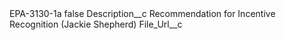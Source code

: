 <?xml version="1.0" encoding="UTF-8"?>
<CustomMetadata xmlns="http://soap.sforce.com/2006/04/metadata" xmlns:xsi="http://www.w3.org/2001/XMLSchema-instance" xmlns:xsd="http://www.w3.org/2001/XMLSchema">
    <label>EPA-3130-1a</label>
    <protected>false</protected>
    <values>
        <field>Description__c</field>
        <value xsi:type="xsd:string">Recommendation for Incentive Recognition (Jackie Shepherd)</value>
    </values>
    <values>
        <field>File_Url__c</field>
        <value xsi:nil="true"/>
    </values>
</CustomMetadata>
